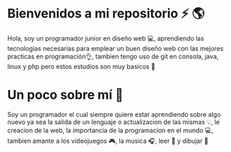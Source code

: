 # Bienvenidos a mi repositorio :zap: :earth_americas:
Hola, soy un programador junior en diseño web :computer:, aprendiendo las tecnologias necesarias para emplear un buen diseño web con las mejores practicas en programación:ok_hand:, tambien tengo uso de git en consola, java, linux y php pero estos estudios son muy basicos :ledger:
# Un poco sobre mí :boy:

Soy un programador el cual siempre quiere estar aprendiendo sobre algo nuevo ya sea la salida de un lenguaje o actualizacion de las mismas :bulb:, le creacion de la web, la importancia de la programacion en el mundo :computer:, tambien amante a los videojuegos :video_game:, la musica :headphones:, leer :book: y dibujar :pencil:

